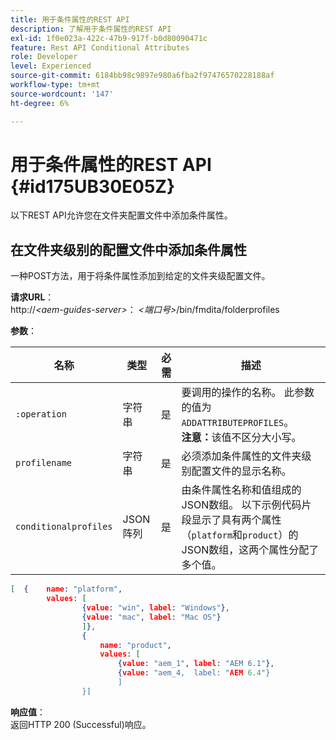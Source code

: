 ```yaml
---
title: 用于条件属性的REST API
description: 了解用于条件属性的REST API
exl-id: 1f0e023a-422c-47b9-917f-b0d80090471c
feature: Rest API Conditional Attributes
role: Developer
level: Experienced
source-git-commit: 6184bb98c9897e980a6fba2f97476570228188af
workflow-type: tm+mt
source-wordcount: '147'
ht-degree: 6%

---
```


# 用于条件属性的REST API {#id175UB30E05Z}

以下REST API允许您在文件夹配置文件中添加条件属性。

## 在文件夹级别的配置文件中添加条件属性

一种POST方法，用于将条件属性添加到给定的文件夹级配置文件。

**请求URL**：\
http://*&lt;aem-guides-server\>*： *&lt;端口号\>*/bin/fmdita/folderprofiles

**参数**：

| 名称 | 类型 | 必需 | 描述 |
|----|----|--------|-----------|
| `:operation` | 字符串 | 是 | 要调用的操作的名称。 此参数的值为``ADDATTRIBUTEPROFILES``。<br> **注意：**&#x200B;该值不区分大小写。 |
| `profilename` | 字符串 | 是 | 必须添加条件属性的文件夹级别配置文件的显示名称。 |
| `conditionalprofiles` | JSON阵列 | 是 | 由条件属性名称和值组成的JSON数组。 以下示例代码片段显示了具有两个属性（`platform`和`product`）的JSON数组，这两个属性分配了多个值。 |

```JSON
[  {    name: "platform",    
        values: [       
                {value: "win", label: "Windows"},       
                {value: "mac", label: "Mac OS"}    
                ]},
                {    
                    name: "product",    
                    values: [      
                        {value: "aem_1", label: "AEM 6.1"},     
                        {value: "aem_4,  label: "AEM 6.4"}  
                        ]  
                }]
```

**响应值**：\
返回HTTP 200 \(Successful\)响应。
